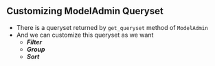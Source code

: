 ## Customizing ModelAdmin Queryset

- There is a queryset returned by `get_queryset` method of `ModelAdmin`
- And we can customize this queryset as we want 
    - ___Filter___
    - ___Group___
    - ___Sort___

